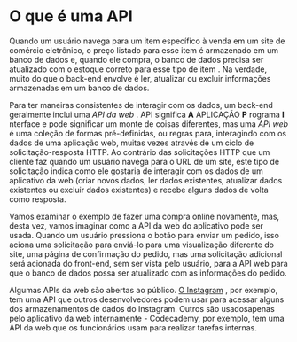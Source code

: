 # O que é uma API

Quando um usuário navega para um item específico à venda em um site de comércio eletrônico, o preço listado para esse item é armazenado em um banco de dados e, quando ele compra, o banco de dados precisa ser atualizado com o estoque correto para esse tipo de item . Na verdade, muito do que o back-end envolve é ler, atualizar ou excluir informações armazenadas em um banco de dados.

Para ter maneiras consistentes de interagir com os dados, um back-end geralmente inclui uma _API da web_ . API significa **A** APLICAÇÃO **P** rograma **I** nterface e pode significar um monte de coisas diferentes, mas uma _API web_ é uma coleção de formas pré-definidas, ou regras para, interagindo com os dados de uma aplicação web, muitas vezes através de um ciclo de solicitação-resposta HTTP. Ao contrário das solicitações HTTP que um cliente faz quando um usuário navega para o URL de um site, este tipo de solicitação indica como ele gostaria de interagir com os dados de um aplicativo da web \(criar novos dados, ler dados existentes, atualizar dados existentes ou excluir dados existentes\) e recebe alguns dados de volta como resposta.

Vamos examinar o exemplo de fazer uma compra online novamente, mas, desta vez, vamos imaginar como a API da web do aplicativo pode ser usada. Quando um usuário pressiona o botão para enviar um pedido, isso aciona uma solicitação para enviá-lo para uma visualização diferente do site, uma página de confirmação do pedido, mas uma solicitação adicional será acionada do front-end, sem ser vista pelo usuário, para a API web para que o banco de dados possa ser atualizado com as informações do pedido.

Algumas APIs da web são abertas ao público. [O Instagram](https://www.instagram.com/developer/) , por exemplo, tem uma API que outros desenvolvedores podem usar para acessar alguns dos armazenamentos de dados do Instagram. Outros são usados ​​apenas pelo aplicativo da web internamente - Codecademy, por exemplo, tem uma API da web que os funcionários usam para realizar tarefas internas.

